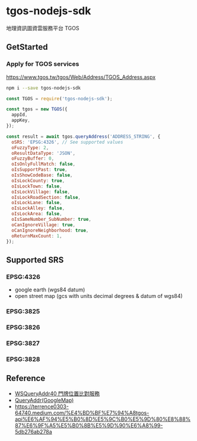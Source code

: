 # tgos-nodejs-sdk
地理資訊圖資雲服務平台 TGOS

## GetStarted

### Apply for TGOS services

https://www.tgos.tw/tgos/Web/Address/TGOS_Address.aspx

```bash
npm i --save tgos-nodejs-sdk
```

```javascript
const TGOS = require('tgos-nodejs-sdk');

const tgos = new TGOS({
  appId,
  appKey,
});

const result = await tgos.queryAddress('ADDRESS_STRING', {
  oSRS: 'EPSG:4326', // See supported values
  oFuzzyType: 2,
  oResultDataType: 'JSON',
  oFuzzyBuffer: 0,
  oIsOnlyFullMatch: false,
  oIsSupportPast: true,
  oIsShowCodeBase: false,
  oIsLockCounty: true,
  oIsLockTown: false,
  oIsLockVillage: false,
  oIsLockRoadSection: false,
  oIsLockLane: false,
  oIsLockAlley: false,
  oIsLockArea: false,
  oIsSameNumber_SubNumber: true,
  oCanIgnoreVillage: true,
  oCanIgnoreNeighborhood: true,
  oReturnMaxCount: 1,
});
```

## Supported SRS

### EPSG:4326
- google earth (wgs84 datum)
- open street map (gcs with units decimal degrees & datum of wgs84)

### EPSG:3825

### EPSG:3826

### EPSG:3827

### EPSG:3828

## Reference

- [WSQueryAddr40 門牌位置比對服務](https://addr.tgos.tw/AddrWS/v40/QueryAddr.asmx)
- [QueryAddr(GoogleMap)](https://www.tgos.tw/TGOS_WEB_API/Web/TGOSQueryAddrSample.aspx)
- https://terrence0303-64740.medium.com/%E4%BD%BF%E7%94%A8tgos-api%E6%AF%94%E5%B0%8D%E5%9C%B0%E5%9D%80%E8%88%87%E6%9F%A5%E5%B0%8B%E5%9D%90%E6%A8%99-5db276ab278a